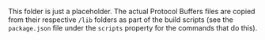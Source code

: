 This folder is just a placeholder. The actual Protocol Buffers files are copied from their
respective `/lib` folders as part of the build scripts (see the `package.json` file under 
the `scripts` property for the commands that do this).
